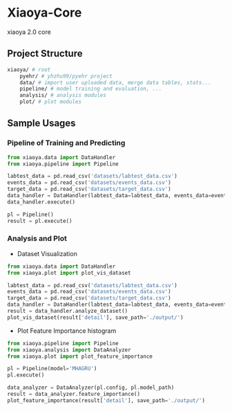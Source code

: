 # Xiaoya-Core

xiaoya 2.0 core

## Project Structure

```bash
xiaoya/ # root
    pyehr/ # yhzhu99/pyehr project
    data/ # import user uploaded data, merge data tables, stats...
    pipeline/ # model training and evaluation, ...
    analysis/ # analysis modules
    plot/ # plot modules
```

## Sample Usages

### Pipeline of Training and Predicting

```python
from xiaoya.data import DataHandler
from xiaoya.pipeline import Pipeline

labtest_data = pd.read_csv('datasets/labtest_data.csv')
events_data = pd.read_csv('datasets/events_data.csv')
target_data = pd.read_csv('datasets/target_data.csv')
data_handler = DataHandler(labtest_data=labtest_data, events_data=events_data, target_data=target_data)
data_handler.execute()

pl = Pipeline()
result = pl.execute()
```

### Analysis and Plot

* Dataset Visualization

```python
from xiaoya.data import DataHandler
from xiaoya.plot import plot_vis_dataset

labtest_data = pd.read_csv('datasets/labtest_data.csv')
events_data = pd.read_csv('datasets/events_data.csv')
target_data = pd.read_csv('datasets/target_data.csv')
data_handler = DataHandler(labtest_data=labtest_data, events_data=events_data, target_data=target_data)
result = data_handler.analyze_dataset()
plot_vis_dataset(result['detail'], save_path='./output/')
```

* Plot Feature Importance histogram

```python
from xiaoya.pipeline import Pipeline
from xiaoya.analysis import DataAnalyzer
from xiaoya.plot import plot_feature_importance

pl = Pipeline(model='MHAGRU')
pl.execute()

data_analyzer = DataAnalyzer(pl.config, pl.model_path)
result = data_analyzer.feature_importance()
plot_feature_importance(result['detail'], save_path='./output/')
```
